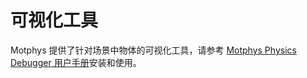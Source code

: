 # 可视化工具

Motphys 提供了针对场景中物体的可视化工具，请参考 [Motphys Physics Debugger 用户手册](https://docs.motphys.com/Packages/com.motphys.debugdraw.editor@latest)安装和使用。
